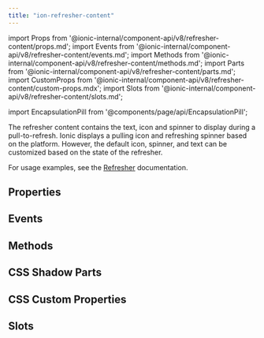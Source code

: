 ```yaml
---
title: "ion-refresher-content"
---
```

import Props from '@ionic-internal/component-api/v8/refresher-content/props.md';
import Events from '@ionic-internal/component-api/v8/refresher-content/events.md';
import Methods from '@ionic-internal/component-api/v8/refresher-content/methods.md';
import Parts from '@ionic-internal/component-api/v8/refresher-content/parts.md';
import CustomProps from '@ionic-internal/component-api/v8/refresher-content/custom-props.mdx';
import Slots from '@ionic-internal/component-api/v8/refresher-content/slots.md';

import EncapsulationPill from '@components/page/api/EncapsulationPill';


The refresher content contains the text, icon and spinner to display during a pull-to-refresh. Ionic displays a pulling icon and refreshing spinner based on the platform. However, the default icon, spinner, and text can be customized based on the state of the refresher.

For usage examples, see the [Refresher](/docs/api/refresher) documentation.


## Properties
<Props />

## Events
<Events />

## Methods
<Methods />

## CSS Shadow Parts
<Parts />

## CSS Custom Properties
<CustomProps />

## Slots
<Slots />
